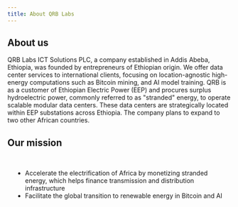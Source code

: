```yaml
---
title: About QRB Labs
---
```


## About us

QRB Labs ICT Solutions PLC, a company established in Addis Abeba, Ethiopia, was founded by entrepreneurs of Ethiopian origin. We offer data center services to international clients, focusing on location-agnostic high-energy computations such as Bitcoin mining, and AI model training. QRB is as a customer of Ethiopian Electric Power (EEP) and procures surplus hydroelectric power, commonly referred to as "stranded" energy,  to operate scalable modular data centers. These data centers are strategically located within EEP substations across Ethiopia. The company plans to expand to two other African countries. 

## Our mission
<div style="padding: 16px"> 
 <ul>
  <li> Accelerate the electrification of Africa by monetizing stranded energy, which helps finance transmission and distribution infrastructure</li> 
  <li>Facilitate the global transition to renewable energy in Bitcoin and AI</li>
 </ul>
</div>

